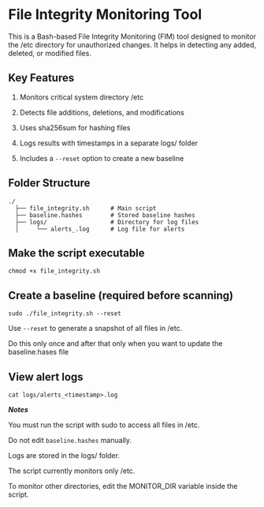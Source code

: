 # File Integrity Monitoring Tool 

This is a Bash-based File Integrity Monitoring (FIM) tool designed to monitor the /etc directory for unauthorized changes. It helps in detecting any added, deleted, or modified files.



## Key Features

1. Monitors critical system directory /etc

2. Detects file additions, deletions, and modifications

3. Uses sha256sum for hashing files

4. Logs results with timestamps in a separate logs/ folder

5. Includes a ```--reset``` option to create a new baseline



## Folder Structure
```
./
  ├── file_integrity.sh      # Main script
  ├── baseline.hashes        # Stored baseline hashes
  ├── logs/                  # Directory for log files
  │     └── alerts_.log      # Log file for alerts

```
  

## Make the script executable
```
chmod +x file_integrity.sh
```


## Create a baseline (required before scanning)
```
sudo ./file_integrity.sh --reset
```

Use ```--reset``` to generate a snapshot of all files in /etc.

Do this only once and after that only when you want to update the baseline.hases file



## View alert logs
```
cat logs/alerts_<timestamp>.log
```


***Notes***

You must run the script with sudo to access all files in /etc.

Do not edit ```baseline.hashes``` manually.

Logs are stored in the logs/ folder.

The script currently monitors only /etc. 

To monitor other directories, edit the MONITOR_DIR variable inside the script.



